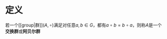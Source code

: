 
# 定义

若一个[[group|群]]$(A, \circ)$满足对任意$a, b \in G$，都有$a \circ b = b \circ a$，则称$A$是一个**交换群**或**阿贝尔群**
